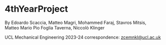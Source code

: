 # 4thYearProject

By Edoardo Scaccia, Matteo Magri, Mohammed Faraj, Stavros Mitsis, Matteo Mario Pio Foglia Taverna, Niccolò Klinger

UCL Mechanical Engineering 2023-24
correspondence: zcemnkl@ucl.ac.uk
